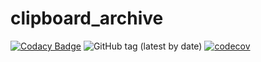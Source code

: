# clipboard_archive

[![Codacy Badge](https://app.codacy.com/project/badge/Grade/be42cd1ff4cd4a739fc06fae9bfc4512)](https://www.codacy.com/gh/USED255/clipboard_archive/dashboard?utm_source=github.com&amp;utm_medium=referral&amp;utm_content=USED255/clipboard_archive&amp;utm_campaign=Badge_Grade)
![GitHub tag (latest by date)](https://img.shields.io/github/v/tag/used255/clipboard_archive)
[![codecov](https://codecov.io/gh/USED255/clipboard_archive/branch/master/graph/badge.svg?token=KD9TZBT2S8)](https://codecov.io/gh/USED255/clipboard_archive)
